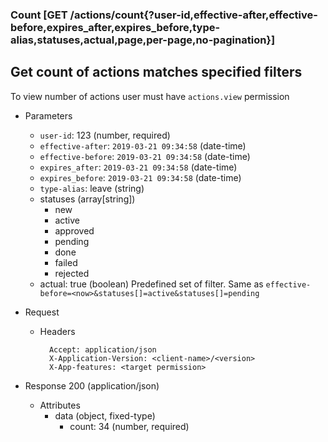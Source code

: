 ### Count [GET /actions/count{?user-id,effective-after,effective-before,expires_after,expires_before,type-alias,statuses,actual,page,per-page,no-pagination}]

## Get count of actions matches specified filters
To view number of actions user must have `actions.view` permission

+ Parameters
    + `user-id`: 123 (number, required)
    + `effective-after`: `2019-03-21 09:34:58` (date-time)
    + `effective-before`: `2019-03-21 09:34:58` (date-time)
    + `expires_after`: `2019-03-21 09:34:58` (date-time)
    + `expires_before`: `2019-03-21 09:34:58` (date-time)
    + `type-alias`: leave (string)
    + statuses (array[string])
        - new
        - active
        - approved
        - pending
        - done
        - failed
        - rejected
    + actual: true (boolean)
        Predefined set of filter. Same as `effective-before=<now>&statuses[]=active&statuses[]=pending`
    <!-- include(../pagination_parameters.md) -->

+ Request
    + Headers
    
            Accept: application/json
            X-Application-Version: <client-name>/<version>
            X-App-features: <target permission>

+ Response 200 (application/json)
    + Attributes
        + data (object, fixed-type)
            - count: 34 (number, required)

<!-- include(../error_responses.md) -->
